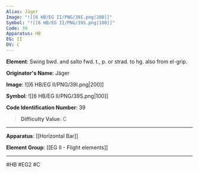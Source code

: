 ```yaml
---
Alias: Jäger
Image: "![[6 HB/EG II/PNG/39I.png|200]]"
Symbol: "![[6 HB/EG II/PNG/39S.png|100]]"
Code: 39
Apparatus: HB
EG: II
DV: C
---
```

**Element**: Swing bwd. and salto fwd. t., p. or strad. to hg. also from el-grip.

**Originator's Name**: Jäger

**Image**:
![[6 HB/EG II/PNG/39I.png|200]]

**Symbol**:
![[6 HB/EG II/PNG/39S.png|100]]

**Code Identification Number**: 39

>**Difficulty Value**: C

___
**Apparatus**: [[Horizontal Bar]]

**Element Group**: [[EG II - Flight elements]]
___
#HB #EG2 #C
